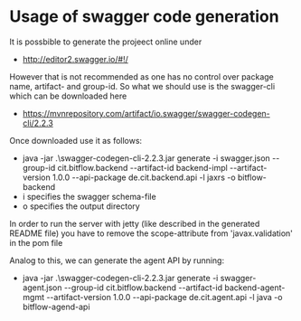 # Usage of swagger code generation

It is possbible to generate the projeect online under
* http://editor2.swagger.io/#!/

However that is not recommended as one has no control over package name, artifact- and group-id.
So what we should use is the swagger-cli which can be downloaded here
* https://mvnrepository.com/artifact/io.swagger/swagger-codegen-cli/2.2.3

Once downloaded use it as follows:
* java -jar .\swagger-codegen-cli-2.2.3.jar generate -i swagger.json --group-id cit.bitflow.backend --artifact-id backend-impl --artifact-version 1.0.0 --api-package de.cit.backend.api -l jaxrs -o bitflow-backend
* i specifies the swagger schema-file
* o specifies the output directory

In order to run the server with jetty (like described in the generated README file) you have to remove the scope-attribute from 'javax.validation' in the pom file

Analog to this, we can generate the agent API by running:
* java -jar .\swagger-codegen-cli-2.2.3.jar generate -i swagger-agent.json --group-id cit.bitflow.backend --artifact-id backend-agent-mgmt --artifact-version 1.0.0 --api-package de.cit.agent.api -l java -o bitflow-agend-api